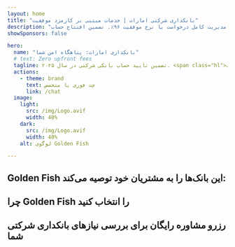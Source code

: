 ```yaml
---
layout: home
title: "بانکداری شرکتی امارات | خدمات مبتنی بر کارمزد موفقیت"
description: "حساب‌های شرکتی چند ارزه ممتاز بدون هزینه پیش پرداخت - فقط پس از تایید پرداخت کنید. مدیریت کامل درخواست با نرخ موفقیت ۹۶٪. تضمین افتتاح حساب."
showSponsors: false

hero:
  name: "بانکداری امارات: پناهگاه امن شما"
  # text: Zero upfront fees
  tagline: تضمین تایید حساب بانکی شرکتی در سال ۲۰۲۵. <span class="hl">بدون هزینه پیش پرداخت</span> - فقط پس از تایید پرداخت کنید. نرخ موفقیت ۹۶٪.
  actions:
    - theme: brand
      text: چت فوری با متخصص
      link: /chat
  image:
    light:
      src: /img/Logo.avif
      width: 40%
    dark:
      src: /img/Logo.avif
      width: 40%
    alt: لوگوی Golden Fish

---
```


<FeatureCards :features="[
  {
    title: 'تضمین تایید حساب',
    bullet: '✓',
    items: [
      'تضمین دو ماهه برای تایید اولین حساب',
      'تضمین سه ماهه برای حساب دوم',
      'تهیه طرح کسب و کار با کیفیت',
      'پشتیبانی جامع بررسی دقیق',
      'استراتژی ارتباط مستقیم با بانک',
      'راه‌اندازی کامل بسته بانکی'
    ],
    linkText: 'بیشتر بدانید',
    link: '../../corporate-banking-services/guaranteed-account-approvals',
    icon: {
      light: '/video/iStock-2186765808.mp4',
      dark: '/video/iStock-2166377244.mp4',
      alt: 'الزامات بانکی',
    }
  },
]" />

<FeatureCards :features="[
  {
    title: 'حساب‌های بانکی امارات برای کسب و کار پرخطر',
    items: [
      'راهنمایی متخصص در بررسی دقیق تقویت شده (EDD)',
      'نظارت بر تراکنش‌ها و مدیریت ریسک', 
      'راه‌اندازی سیاست‌ها و رویه‌های انطباق',
      'مدیریت روابط بانکی',
      'به‌روزرسانی‌ها و ممیزی‌های منظم انطباق',
      'برنامه‌ریزی اضطراری برای امنیت حساب'
    ],
    linkText: 'بیشتر بدانید',
    link: '../../corporate-banking-services/UAE-Bank-Accounts-for-High-Risk-Business',
    icon: {
      light: '/img/iStock-1333000394.avif',
      dark: '/img/iStock-584576538.avif',
      alt: 'خدمات بانکی',
    }
  },
  {
    title: 'انطباق را حفظ کنید: کسب و کار امارات خود را محافظت کنید',
    items: [
      'ممیزی‌های منظم انطباق برای شناسایی ریسک‌های بالقوه',
      'خدمات PRO سرتاسری برای تاییدیه‌های دولتی',
      'مدیریت تمدید مجوز و هشدارها',
      'مشاوره بانکی و نگهداری حساب',
      'پشتیبانی انطباق VAT و ESR',
      'انطباق ویزای کارمند و قانون کار',
      'کارگاه‌های آموزشی در مورد به‌روزرسانی‌های نظارتی'
    ],
    linkText: 'بیشتر بدانید',
    link: '../../company-registration/Protect-Your-Business',
    icon: {
      light: '/img/iStock-1382278859.jpg',
      dark: '/img/iStock-1867623684.jpg',
      alt: 'خدمات بانکی',
    }
  },
  {
    title: 'مزایای بانکداری شرکتی امارات',
    items: [
      'سیستم بانکی قوی با رتبه‌بندی **Aa2** Moody\'s',
      '**نرخ ارز ثابت دلار آمریکا از سال ۱۹۸۰**',
      'بدون محدودیت در حرکت سرمایه',
      'ذخایر خارجی بیش از ۱۸۴ میلیارد دلار آمریکا',
      'ثبات سیاسی و اقتصادی',
      'سیستم بانکی حمایت شده توسط دولت',
      'بانکداری دیجیتال در سطح جهانی'
    ],
    linkText: 'بیشتر بدانید',
    link: '../../company-registration/banking',
    icon: {
      light: '/img/iStock-1032707788.jpg',
      dark: '/img/iStock-1152367067.avif',
      alt: 'فرآیند بانکی',
    }
  }
]" />

## Golden Fish این بانک‌ها را به مشتریان خود توصیه می‌کند:

<!--@include: /../../include/recommended-banks.md-->

## چرا Golden Fish را انتخاب کنید

<BenefitsList :features="[
  {
    icon: '🏢',
    title: 'تخصص محلی امارات',
    text: 'متخصصان اختصاصی در دبی راهنمایی تخصصی در هر مرحله از فرآیند ارائه می‌دهند.'
  },
  {
    icon: '📊',
    title: 'نرخ موفقیت اثبات شده',
    text: 'بیش از ۹۰٪ نرخ تأیید با صدها ویزا، حساب بانکی و ثبت شرکت صادر شده از طریق پردازش ممتاز ما.'
  },
  {
    icon: '💸',
    title: '**هزینه‌های مبتنی بر موفقیت**',
    text: '[فقط پس از تأیید پرداخت کنید](/uae-business/benefits/success-based-fees). شفافیت کامل بدون هزینه‌های پنهان.'
  },
]" />

## رزرو مشاوره رایگان برای بررسی نیازهای بانکداری شرکتی شما

<ContactForm buttonText="صحبت با متخصص" />